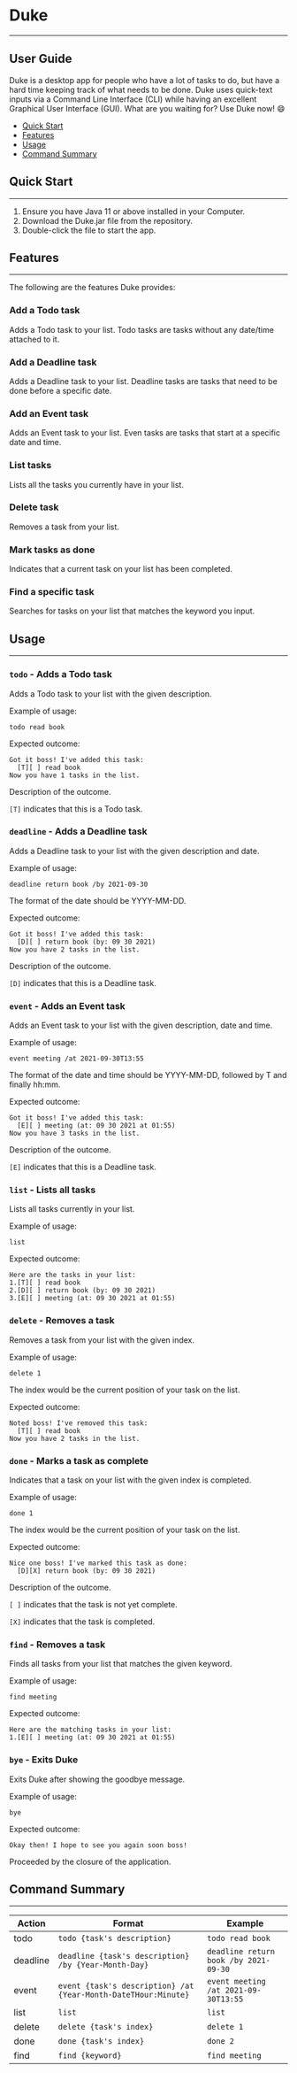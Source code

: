 # Duke

---

## User Guide
Duke is a desktop app for people who have a lot of tasks to do, but have a hard time keeping track of what 
needs to be done. Duke uses quick-text inputs via a Command Line Interface (CLI) while having an excellent 
Graphical User Interface (GUI). What are you waiting for? Use Duke now! 😄

* [Quick Start](#quick-start-guide)
* [Features](#features)
* [Usage](#usage)
* [Command Summary](#command-summary)

## Quick Start

---

1. Ensure you have Java 11 or above installed in your Computer.
2. Download the Duke.jar file from the repository.
3. Double-click the file to start the app.

## Features

---

The following are the features Duke provides:

### Add a Todo task
Adds a Todo task to your list. Todo tasks are tasks without any date/time attached to it.

### Add a Deadline task
Adds a Deadline task to your list. Deadline tasks are tasks that need to be done before a specific
date.

### Add an Event task
Adds an Event task to your list. Even tasks are tasks that start at a specific date and time.

### List tasks
Lists all the tasks you currently have in your list.

### Delete task
Removes a task from your list.

### Mark tasks as done
Indicates that a current task on your list has been completed.

### Find a specific task
Searches for tasks on your list that matches the keyword you input.

## Usage

---

### `todo` - Adds a Todo task

Adds a Todo task to your list with the given description.

Example of usage: 

`todo read book`

Expected outcome:

```
Got it boss! I've added this task:
  [T][ ] read book
Now you have 1 tasks in the list.
```

Description of the outcome.

`[T]` indicates that this is a Todo task.

### `deadline` - Adds a Deadline task

Adds a Deadline task to your list with the given description and date.

Example of usage:

`deadline return book /by 2021-09-30`

The format of the date should be YYYY-MM-DD.

Expected outcome:

```
Got it boss! I've added this task:
  [D][ ] return book (by: 09 30 2021)
Now you have 2 tasks in the list.
```

Description of the outcome.

`[D]` indicates that this is a Deadline task.

### `event` - Adds an Event task

Adds an Event task to your list with the given description, date and time.

Example of usage:

`event meeting /at 2021-09-30T13:55`

The format of the date and time should be YYYY-MM-DD, followed by T and finally hh:mm.

Expected outcome:

```
Got it boss! I've added this task:
  [E][ ] meeting (at: 09 30 2021 at 01:55)
Now you have 3 tasks in the list.
```

Description of the outcome.

`[E]` indicates that this is a Deadline task.

### `list` - Lists all tasks

Lists all tasks currently in your list.

Example of usage:

`list`

Expected outcome:

```
Here are the tasks in your list:
1.[T][ ] read book
2.[D][ ] return book (by: 09 30 2021)
3.[E][ ] meeting (at: 09 30 2021 at 01:55)
```

### `delete` - Removes a task

Removes a task from your list with the given index.

Example of usage:

`delete 1`

The index would be the current position of your task on the list.

Expected outcome:

```
Noted boss! I've removed this task:
  [T][ ] read book
Now you have 2 tasks in the list.
```

### `done` - Marks a task as complete

Indicates that a task on your list with the given index is completed.

Example of usage:

`done 1`

The index would be the current position of your task on the list.

Expected outcome:

```
Nice one boss! I've marked this task as done:
  [D][X] return book (by: 09 30 2021)
```

Description of the outcome.

`[ ]` indicates that the task is not yet complete.

`[X]` indicates that the task is completed.

### `find` - Removes a task

Finds all tasks from your list that matches the given keyword.

Example of usage:

`find meeting`

Expected outcome:

```
Here are the matching tasks in your list:
1.[E][ ] meeting (at: 09 30 2021 at 01:55)
```

### `bye` - Exits Duke

Exits Duke after showing the goodbye message.

Example of usage:

`bye`

Expected outcome:

```
Okay then! I hope to see you again soon boss!
```
Proceeded by the closure of the application.

## Command Summary

---

| Action | Format | Example |
| ------------ | ------------- | ------------- |
|todo | `todo {task's description}` | `todo read book` |
| deadline | `deadline {task's description} /by {Year-Month-Day}` | `deadline return book /by 2021-09-30` |
| event | `event {task's description} /at {Year-Month-DateTHour:Minute}` | `event meeting /at 2021-09-30T13:55` |
| list | `list` | `list`|
| delete | `delete {task's index}` | `delete 1` |
| done | `done {task's index}` | `done 2` |
| find | `find {keyword}` | `find meeting` |